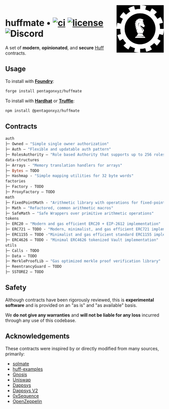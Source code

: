 <img align="right" width="150" height="150" top="100" src="./assets/huff.jpg">

# huffmate • [![ci](https://github.com/pentagonxyz/huffmate/actions/workflows/test.yml/badge.svg)](https://github.com/pentagonxyz/huffmate/actions/workflows/test.yml) [![license](https://img.shields.io/badge/License-Apache_2.0-blue.svg?label=license)](https://opensource.org/licenses/Apache-2.0) ![Discord](https://img.shields.io/discord/980519274600882306)

A set of **modern**, **opinionated**, and **secure** [Huff](https://github.com/huff-language) contracts.


## Usage

To install with [**Foundry**](https://github.com/foundry-rs/foundry):

```sh
forge install pentagonxyz/huffmate
```

To install with [**Hardhat**](https://github.com/nomiclabs/hardhat) or [**Truffle**](https://github.com/trufflesuite/truffle):

```sh
npm install @pentagonxyz/huffmate
```


## Contracts

```ml
auth
├─ Owned — "Simple single owner authorization"
├─ Auth — "Flexible and updatable auth pattern"
├─ RolesAuthority — "Role based Authority that supports up to 256 roles"
data-structures
├─ Arrays - "Memory translation handlers for arrays"
├─ Bytes — TODO
├─ Hashmap - "Simple mapping utilities for 32 byte words"
factories
├─ Factory - TODO
├─ ProxyFactory — TODO
math
├─ FixedPointMath - "Arithmetic library with operations for fixed-point numbers"
├─ Math — "Refactored, common arithmetic macros"
├─ SafeMath — "Safe Wrappers over primitive arithmetic operations"
tokens
├─ ERC20 — "Modern and gas efficient ERC20 + EIP-2612 implementation"
├─ ERC721 — TODO - "Modern, minimalist, and gas efficient ERC721 implementation"
├─ ERC1155 — TODO -"Minimalist and gas efficient standard ERC1155 implementation"
├─ ERC4626 — TODO - "Minimal ERC4626 tokenized Vault implementation"
utils
├─ Calls - TODO
├─ Data — TODO
├─ MerkleProofLib — "Gas optimized merkle proof verification library"
├─ ReentrancyGuard — TODO
├─ SSTORE2 — TODO
```


## Safety

Although contracts have been rigorously reviewed, this is **experimental software** and is provided on an "as is" and "as available" basis.

We **do not give any warranties** and **will not be liable for any loss** incurred through any use of this codebase.


## Acknowledgements

These contracts were inspired by or directly modified from many sources, primarily:

- [solmate](https://github.com/Rari-Capital/solmate)
- [huff-examples](https://github.com/huff-language/huff-examples)
- [Gnosis](https://github.com/gnosis/gp-v2-contracts)
- [Uniswap](https://github.com/Uniswap/uniswap-lib)
- [Dappsys](https://github.com/dapphub/dappsys)
- [Dappsys V2](https://github.com/dapp-org/dappsys-v2)
- [0xSequence](https://github.com/0xSequence)
- [OpenZeppelin](https://github.com/OpenZeppelin/openzeppelin-contracts)

